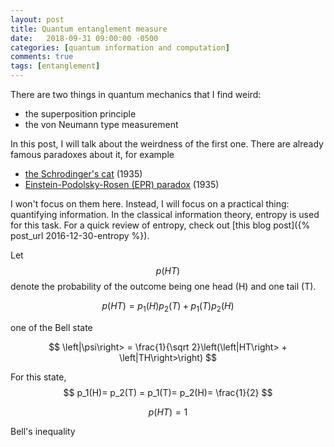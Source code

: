 ```yaml
---
layout: post
title: Quantum entanglement measure
date:   2018-09-31 09:00:00 -0500
categories: [quantum information and computation]
comments: true
tags: [entanglement]
---
```

There are two things in quantum mechanics that I find weird:

* the superposition principle
* the von Neumann type measurement

In this post, I will talk about the weirdness of the first one.
There are already famous paradoxes about it, for example

* [the Schrodinger's cat](https://en.wikipedia.org/wiki/Schr%C3%B6dinger%27s_cat) (1935)
* [Einstein-Podolsky-Rosen (EPR) paradox](https://en.wikipedia.org/wiki/EPR_paradox) (1935)

I won't focus on them here. Instead, I will focus on a practical thing: quantifying information.
In the classical information theory, entropy is used for this task.
For a quick review of entropy, check out [this blog post]({% post_url 2016-12-30-entropy %}).



Let $$p(HT)$$ denote the probability of the outcome being one head (H) and one tail (T).

$$
p(HT) = p_1(H)p_2(T) + p_1(T)p_2(H)
$$

one of the Bell state

$$
\left|\psi\right> = \frac{1}{\sqrt 2}\left(\left|HT\right> + \left|TH\right>\right) 
$$

For this state, 
$$
p_1(H)= p_2(T) = p_1(T)= p_2(H)= \frac{1}{2}
$$

$$p(HT)=1$$

Bell's inequality
